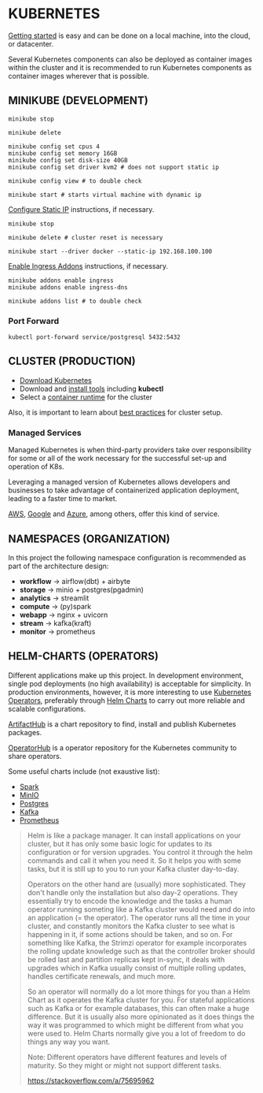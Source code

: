 # KUBERNETES

[Getting started](https://kubernetes.io/docs/setup) is easy and can be done on a local machine, into the cloud, or datacenter.

Several Kubernetes components can also be deployed as container images within the cluster and it is recommended to run Kubernetes components as container images wherever that is possible.

## MINIKUBE (DEVELOPMENT)

```console
minikube stop

minikube delete

minikube config set cpus 4
minikube config set memory 16GB
minikube config set disk-size 40GB
minikube config set driver kvm2 # does not support static ip

minikube config view # to double check

minikube start # starts virtual machine with dynamic ip
```

[Configure Static IP](https://minikube.sigs.k8s.io/docs/tutorials/static_ip) instructions, if necessary.

```console
minikube stop

minikube delete # cluster reset is necessary

minikube start --driver docker --static-ip 192.168.100.100
```

[Enable Ingress Addons](https://minikube.sigs.k8s.io/docs/handbook/addons/ingress-dns) instructions, if necessary.

```console
minikube addons enable ingress
minikube addons enable ingress-dns

minikube addons list # to double check
```

### Port Forward

```console
kubectl port-forward service/postgresql 5432:5432
```

## CLUSTER (PRODUCTION)

- [Download Kubernetes](https://kubernetes.io/releases/download)
- Download and [install tools](https://kubernetes.io/docs/tasks/tools/) including **kubectl**
- Select a [container runtime](https://kubernetes.io/docs/setup/production-environment/container-runtimes) for the cluster

Also, it is important to learn about [best practices](https://kubernetes.io/docs/setup/best-practices) for cluster setup.

### Managed Services

Managed Kubernetes is when third-party providers take over responsibility for some or all of the work necessary for the successful set-up and operation of K8s.

Leveraging a managed version of Kubernetes allows developers and businesses to take advantage of containerized application deployment, leading to a faster time to market.

[AWS](https://aws.amazon.com/eks), [Google](https://cloud.google.com/kubernetes-engine) and [Azure](https://azure.microsoft.com/en-us/products/kubernetes-service), among others, offer this kind of service.

## NAMESPACES (ORGANIZATION)

In this project the following namespace configuration is recommended as part of the architecture design:

- **workflow** -> airflow(dbt) + airbyte
- **storage** -> minio + postgres(pgadmin)
- **analytics** -> streamlit
- **compute** -> (py)spark
- **webapp** -> nginx + uvicorn
- **stream** -> kafka(kraft)
- **monitor** -> prometheus

## HELM-CHARTS (OPERATORS)

Different applications make up this project. In development environment, single pod deployments (no high availability) is acceptable for simplicity. In production environments, however, it is more interesting to use [Kubernetes Operators](https://kubernetes.io/docs/concepts/extend-kubernetes/operator), preferably through [Helm Charts](https://helm.sh/docs/topics/charts) to carry out more reliable and scalable configurations.

[ArtifactHub](https://artifacthub.io) is a chart repository to find, install and publish Kubernetes packages.

[OperatorHub](https://operatorhub.io) is a operator repository for the Kubernetes community to share operators.

Some useful charts include (not exaustive list):

- [Spark](https://github.com/GoogleCloudPlatform/spark-on-k8s-operator)
- [MinIO](https://min.io/docs/minio/kubernetes/upstream/operations/install-deploy-manage/deploy-operator-helm.html)
- [Postgres](https://stackgres.io/install/)
- [Kafka](https://github.com/confluentinc/cp-helm-charts)
- [Prometheus](https://github.com/prometheus-community/helm-charts/tree/main/charts/kube-prometheus-stack)

> Helm is like a package manager. It can install applications on your cluster, but it has only some basic logic for updates to its configuration or for version upgrades. You control it through the helm commands and call it when you need it. So it helps you with some tasks, but it is still up to you to run your Kafka cluster day-to-day.
>
> Operators on the other hand are (usually) more sophisticated. They don't handle only the installation but also day-2 operations. They essentially try to encode the knowledge and the tasks a human operator running someting like a Kafka cluster would need and do into an application (= the operator). The operator runs all the time in your cluster, and constantly monitors the Kafka cluster to see what is happening in it, if some actions should be taken, and so on. For something like Kafka, the Strimzi operator for example incorporates the rolling update knowledge such as that the controller broker should be rolled last and partition replicas kept in-sync, it deals with upgrades which in Kafka usually consist of multiple rolling updates, handles certificate renewals, and much more.
>
> So an operator will normally do a lot more things for you than a Helm Chart as it operates the Kafka cluster for you. For stateful applications such as Kafka or for example databases, this can often make a huge difference. But it is usually also more opinionated as it does things the way it was programmed to which might be different from what you were used to. Helm Charts normally give you a lot of freedom to do things any way you want.
>
> Note: Different operators have different features and levels of maturity. So they might or might not support different tasks.
>
> https://stackoverflow.com/a/75695962